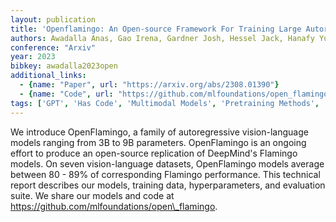 ```yaml
---
layout: publication
title: 'Openflamingo: An Open-source Framework For Training Large Autoregressive Vision-language Models'
authors: Awadalla Anas, Gao Irena, Gardner Josh, Hessel Jack, Hanafy Yusuf, Zhu Wanrong, Marathe Kalyani, Bitton Yonatan, Gadre Samir, Sagawa Shiori, Jitsev Jenia, Kornblith Simon, Koh Pang Wei, Ilharco Gabriel, Wortsman Mitchell, Schmidt Ludwig
conference: "Arxiv"
year: 2023
bibkey: awadalla2023open
additional_links:
  - {name: "Paper", url: "https://arxiv.org/abs/2308.01390"}
  - {name: "Code", url: "https://github.com/mlfoundations/open_flamingo"}
tags: ['GPT', 'Has Code', 'Multimodal Models', 'Pretraining Methods', 'RAG', 'Tools', 'Training Techniques']
---
```

We introduce OpenFlamingo, a family of autoregressive vision-language models ranging from 3B to 9B parameters. OpenFlamingo is an ongoing effort to produce an open-source replication of DeepMind's Flamingo models. On seven vision-language datasets, OpenFlamingo models average between 80 - 89&#37; of corresponding Flamingo performance. This technical report describes our models, training data, hyperparameters, and evaluation suite. We share our models and code at https://github.com/mlfoundations/open\_flamingo.
